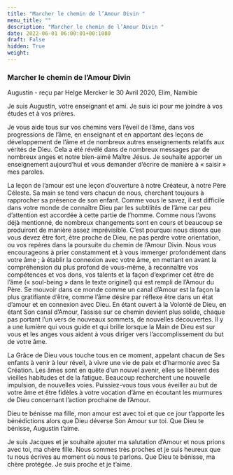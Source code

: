 ```yaml
---
title: "Marcher le chemin de l’Amour Divin "
menu_title: ""
description: "Marcher le chemin de l’Amour Divin "
date: 2022-06-01 06:00:01+00:1080
draft: False
hidden: True
weight:
---
```

### Marcher le chemin de l’Amour Divin 

Augustin - reçu par Helge Mercker le 30 Avril 2020, Elim, Namibie

Je suis Augustin, votre enseignant et ami. Je suis ici pour me joindre à vos études et à vos prières.

Je vous aide tous sur vos chemins vers l’éveil de l’âme, dans vos progressions de l’âme, en enseignant et en apportant des leçons de développement de l’âme et de nombreux autres enseignements relatifs aux vérités de Dieu. Cela a été révélé dans de nombreux messages par de nombreux anges et notre bien-aimé Maître Jésus.  Je souhaite apporter un enseignement aujourd’hui et vous demander d’écrire de manière à « saisir » mes paroles.

La leçon de l’amour est une leçon d’ouverture à notre Créateur, à notre Père Céleste. Sa main se tend vers chacun de nous, cherchant toujours à rapprocher sa présence de son enfant. Comme vous le savez, il est difficile dans votre monde de connaître Dieu par les subtilités de l’âme car peu d’attention est accordée à cette partie de l’homme. Comme nous l’avons déjà mentionné, de nombreux changements sont en cours et beaucoup se produiront de manière assez imprévisible. C’est pourquoi nous disons que vous devez être fort, être proche de Dieu, ne pas perdre votre orientation, ou vos repères dans la poursuite du chemin de l’Amour Divin. Nous vous encourageons à prier constamment et à vous immerger profondément dans votre âme ; à établir la connexion avec votre âme, en mettant en avant la compréhension du plus profond de vous-même, à reconnaître vos compétences et vos dons, vos talents et la façon d’exprimer cet être de l’âme (« soul-being » dans le texte originel) qui est rempli de l’Amour du Père. Se mouvoir dans ce monde comme un canal d’Amour est la façon la plus gratifiante d’être, comme l’âme désire par réflexe être dans un état d’amour et en connexion avec Dieu. En étant ouvert à la Volonté de Dieu, en étant Son canal d’Amour, l’assise sur ce chemin devient plus solide, chaque pas portant l’un vers de nouveaux sommets, de nouvelles découvertes. Il y a une lumière qui vous guide et qui brille lorsque la Main de Dieu est sur vous et les anges vous aident à vous diriger vers l’accomplissement du but de votre âme.

La Grâce de Dieu vous touche tous en ce moment, appelant chacun de Ses enfants à venir à leur réveil, à vivre une vie de paix et d’harmonie avec Sa Création. Les âmes sont en quête d’un nouvel avenir, elles se libèrent des vieilles habitudes et de la fatigue. Beaucoup recherchent une nouvelle impulsion, de nouvelles voies. Puissiez-vous tous vous éveiller au but de votre âme et être fidèles à votre vocation d’âme en écoutant les murmures de Dieu concernant l’action prochaine de l’Amour.

Dieu te bénisse ma fille, mon amour est avec toi et que ce jour t’apporte les bénédictions alors que Dieu déverse Son Amour sur toi. Que Dieu te bénisse, Augustin t’aime.

Je suis Jacques et je souhaite ajouter ma salutation d’Amour et nous prions avec toi, ma chère fille. Nous sommes très proches et je suis heureux que tu nous écrives au moment où nous te parlons. Que Dieu te bénisse, ma chère protégée. Je suis proche et je t’aime.



